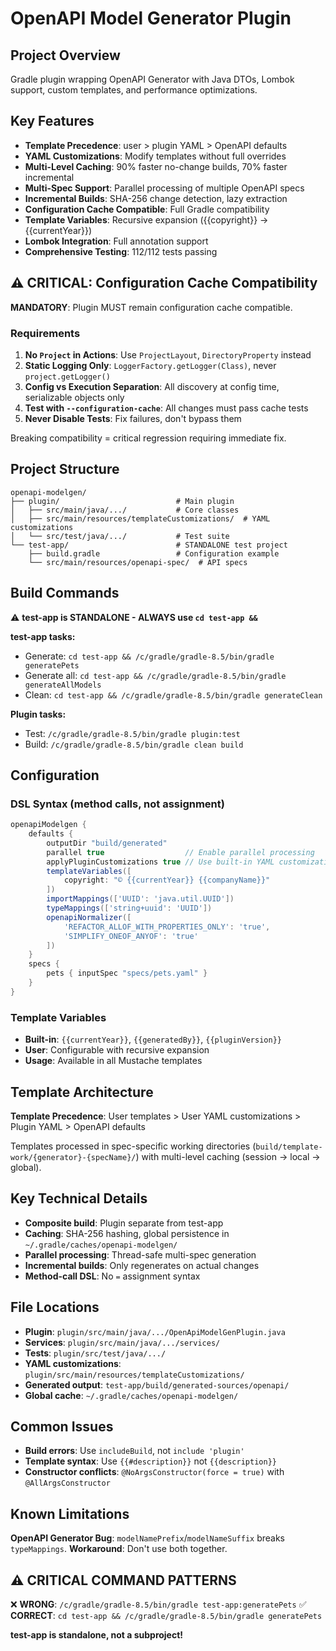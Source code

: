 # OpenAPI Model Generator Plugin

## Project Overview

Gradle plugin wrapping OpenAPI Generator with Java DTOs, Lombok support, custom templates, and performance optimizations.

## Key Features

- **Template Precedence**: user > plugin YAML > OpenAPI defaults
- **YAML Customizations**: Modify templates without full overrides
- **Multi-Level Caching**: 90% faster no-change builds, 70% faster incremental
- **Multi-Spec Support**: Parallel processing of multiple OpenAPI specs
- **Incremental Builds**: SHA-256 change detection, lazy extraction
- **Configuration Cache Compatible**: Full Gradle compatibility
- **Template Variables**: Recursive expansion ({{copyright}} → {{currentYear}})
- **Lombok Integration**: Full annotation support
- **Comprehensive Testing**: 112/112 tests passing

## ⚠️ CRITICAL: Configuration Cache Compatibility

**MANDATORY**: Plugin MUST remain configuration cache compatible.

### Requirements
1. **No `Project` in Actions**: Use `ProjectLayout`, `DirectoryProperty` instead
2. **Static Logging Only**: `LoggerFactory.getLogger(Class)`, never `project.getLogger()`
3. **Config vs Execution Separation**: All discovery at config time, serializable objects only
4. **Test with `--configuration-cache`**: All changes must pass cache tests
5. **Never Disable Tests**: Fix failures, don't bypass them

Breaking compatibility = critical regression requiring immediate fix.

## Project Structure

```text
openapi-modelgen/
├── plugin/                          # Main plugin
│   ├── src/main/java/.../           # Core classes
│   ├── src/main/resources/templateCustomizations/  # YAML customizations
│   └── src/test/java/.../           # Test suite
└── test-app/                        # STANDALONE test project
    ├── build.gradle                 # Configuration example
    └── src/main/resources/openapi-spec/  # API specs
```

## Build Commands

⚠️ **test-app is STANDALONE - ALWAYS use `cd test-app &&`**

**test-app tasks:**
- Generate: `cd test-app && /c/gradle/gradle-8.5/bin/gradle generatePets`
- Generate all: `cd test-app && /c/gradle/gradle-8.5/bin/gradle generateAllModels`
- Clean: `cd test-app && /c/gradle/gradle-8.5/bin/gradle generateClean`

**Plugin tasks:**
- Test: `/c/gradle/gradle-8.5/bin/gradle plugin:test`
- Build: `/c/gradle/gradle-8.5/bin/gradle clean build`

## Configuration

### DSL Syntax (method calls, not assignment)
```gradle
openapiModelgen {
    defaults {
        outputDir "build/generated"
        parallel true                  // Enable parallel processing
        applyPluginCustomizations true // Use built-in YAML customizations
        templateVariables([
            copyright: "© {{currentYear}} {{companyName}}"
        ])
        importMappings(['UUID': 'java.util.UUID'])
        typeMappings(['string+uuid': 'UUID'])
        openapiNormalizer([
            'REFACTOR_ALLOF_WITH_PROPERTIES_ONLY': 'true',
            'SIMPLIFY_ONEOF_ANYOF': 'true'
        ])
    }
    specs {
        pets { inputSpec "specs/pets.yaml" }
    }
}
```

### Template Variables
- **Built-in**: `{{currentYear}}`, `{{generatedBy}}`, `{{pluginVersion}}`
- **User**: Configurable with recursive expansion
- **Usage**: Available in all Mustache templates

## Template Architecture

**Template Precedence**: User templates > User YAML customizations > Plugin YAML > OpenAPI defaults

Templates processed in spec-specific working directories (`build/template-work/{generator}-{specName}/`) with multi-level caching (session → local → global).

## Key Technical Details

- **Composite build**: Plugin separate from test-app
- **Caching**: SHA-256 hashing, global persistence in `~/.gradle/caches/openapi-modelgen/`
- **Parallel processing**: Thread-safe multi-spec generation
- **Incremental builds**: Only regenerates on actual changes
- **Method-call DSL**: No `=` assignment syntax

## File Locations

- **Plugin**: `plugin/src/main/java/.../OpenApiModelGenPlugin.java`
- **Services**: `plugin/src/main/java/.../services/`
- **Tests**: `plugin/src/test/java/.../`
- **YAML customizations**: `plugin/src/main/resources/templateCustomizations/`
- **Generated output**: `test-app/build/generated-sources/openapi/`
- **Global cache**: `~/.gradle/caches/openapi-modelgen/`

## Common Issues

- **Build errors**: Use `includeBuild`, not `include 'plugin'`
- **Template syntax**: Use `{{#description}}` not `{{description}}`
- **Constructor conflicts**: `@NoArgsConstructor(force = true)` with `@AllArgsConstructor`

## Known Limitations

**OpenAPI Generator Bug**: `modelNamePrefix`/`modelNameSuffix` breaks `typeMappings`. 
**Workaround**: Don't use both together.

## ⚠️ CRITICAL COMMAND PATTERNS

❌ **WRONG**: `/c/gradle/gradle-8.5/bin/gradle test-app:generatePets`
✅ **CORRECT**: `cd test-app && /c/gradle/gradle-8.5/bin/gradle generatePets`

**test-app is standalone, not a subproject!**
